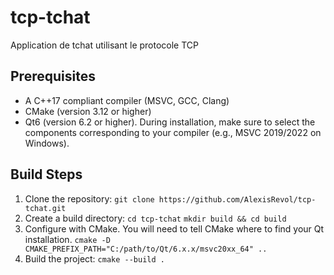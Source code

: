 # tcp-tchat
Application de tchat utilisant le protocole TCP 

## Prerequisites

- A C++17 compliant compiler (MSVC, GCC, Clang)
- CMake (version 3.12 or higher)
- Qt6 (version 6.2 or higher). During installation, make sure to select the components corresponding to your compiler (e.g., MSVC 2019/2022 on Windows).

## Build Steps

1.  Clone the repository:
    `git clone https://github.com/AlexisRevol/tcp-tchat.git`
2.  Create a build directory:
    `cd tcp-tchat`
    `mkdir build && cd build`
3.  Configure with CMake. You will need to tell CMake where to find your Qt installation.
    `cmake -D CMAKE_PREFIX_PATH="C:/path/to/Qt/6.x.x/msvc20xx_64" ..`
4.  Build the project:
    `cmake --build .`
